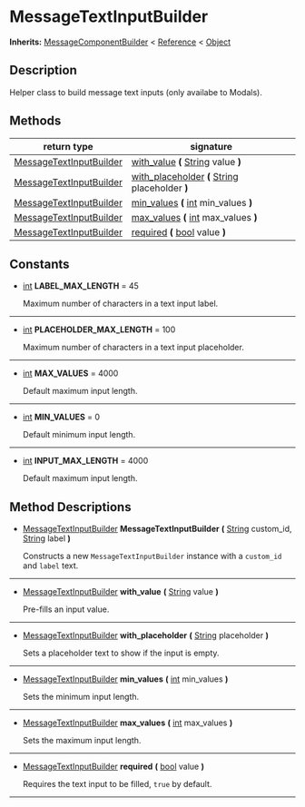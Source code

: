  
# MessageTextInputBuilder
  
**Inherits:** [MessageComponentBuilder](./class_messagecomponentbuilder.md) < [Reference](https://docs.godotengine.org/en/3.5/classes/class_reference.html) < [Object](https://docs.godotengine.org/en/3.5/classes/class_object.html)  
  
  
## Description
  
Helper class to build message text inputs (only availabe to Modals).  
  
## Methods
  
| return type                                                   | signature                                                                                                                                     |
|---------------------------------------------------------------|-----------------------------------------------------------------------------------------------------------------------------------------------|
| [MessageTextInputBuilder](./class_messagetextinputbuilder.md) | [with\_value](#method-with-value) **(** [String](https://docs.godotengine.org/en/3.5/classes/class_string.html) value **)**                   |
| [MessageTextInputBuilder](./class_messagetextinputbuilder.md) | [with\_placeholder](#method-with-placeholder) **(** [String](https://docs.godotengine.org/en/3.5/classes/class_string.html) placeholder **)** |
| [MessageTextInputBuilder](./class_messagetextinputbuilder.md) | [min\_values](#method-min-values) **(** [int](https://docs.godotengine.org/en/3.5/classes/class_int.html) min\_values **)**                   |
| [MessageTextInputBuilder](./class_messagetextinputbuilder.md) | [max\_values](#method-max-values) **(** [int](https://docs.godotengine.org/en/3.5/classes/class_int.html) max\_values **)**                   |
| [MessageTextInputBuilder](./class_messagetextinputbuilder.md) | [required](#method-required) **(** [bool](https://docs.godotengine.org/en/3.5/classes/class_bool.html) value **)**                            |  
  
## Constants
  
- <a name="constant-LABEL-MAX-LENGTH"></a>[int](https://docs.godotengine.org/en/3.5/classes/class_int.html) **LABEL\_MAX\_LENGTH** = 45  
  
	Maximum number of characters in a text input label.  
________________

- <a name="constant-PLACEHOLDER-MAX-LENGTH"></a>[int](https://docs.godotengine.org/en/3.5/classes/class_int.html) **PLACEHOLDER\_MAX\_LENGTH** = 100  
  
	Maximum number of characters in a text input placeholder.  
________________

- <a name="constant-MAX-VALUES"></a>[int](https://docs.godotengine.org/en/3.5/classes/class_int.html) **MAX\_VALUES** = 4000  
  
	Default maximum input length.  
________________

- <a name="constant-MIN-VALUES"></a>[int](https://docs.godotengine.org/en/3.5/classes/class_int.html) **MIN\_VALUES** = 0  
  
	Default minimum input length.  
________________

- <a name="constant-INPUT-MAX-LENGTH"></a>[int](https://docs.godotengine.org/en/3.5/classes/class_int.html) **INPUT\_MAX\_LENGTH** = 4000  
  
	Default maximum input length.
  
  
## Method Descriptions
  
- <a name="method-MessageTextInputBuilder"></a>[MessageTextInputBuilder](./class_messagetextinputbuilder.md) **MessageTextInputBuilder** **(** [String](https://docs.godotengine.org/en/3.5/classes/class_string.html) custom\_id, [String](https://docs.godotengine.org/en/3.5/classes/class_string.html) label **)**  
  
	Constructs a new `MessageTextInputBuilder` instance with a `custom_id` 
	and `label` text.  
________________

- <a name="method-with-value"></a>[MessageTextInputBuilder](./class_messagetextinputbuilder.md) **with\_value** **(** [String](https://docs.godotengine.org/en/3.5/classes/class_string.html) value **)**  
  
	Pre-fills an input value.  
________________

- <a name="method-with-placeholder"></a>[MessageTextInputBuilder](./class_messagetextinputbuilder.md) **with\_placeholder** **(** [String](https://docs.godotengine.org/en/3.5/classes/class_string.html) placeholder **)**  
  
	Sets a placeholder text to show if the input is empty.  
________________

- <a name="method-min-values"></a>[MessageTextInputBuilder](./class_messagetextinputbuilder.md) **min\_values** **(** [int](https://docs.godotengine.org/en/3.5/classes/class_int.html) min\_values **)**  
  
	Sets the minimum input length.  
________________

- <a name="method-max-values"></a>[MessageTextInputBuilder](./class_messagetextinputbuilder.md) **max\_values** **(** [int](https://docs.godotengine.org/en/3.5/classes/class_int.html) max\_values **)**  
  
	Sets the maximum input length.  
________________

- <a name="method-required"></a>[MessageTextInputBuilder](./class_messagetextinputbuilder.md) **required** **(** [bool](https://docs.godotengine.org/en/3.5/classes/class_bool.html) value **)**  
  
	Requires the text input to be filled, `true` by default.  
________________

  
